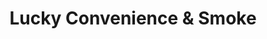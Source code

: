 ---
title: "Lucky Convenience & Smoke"
url: /allentown/lucky-convenience-and-smoke/
shop: convenience
---